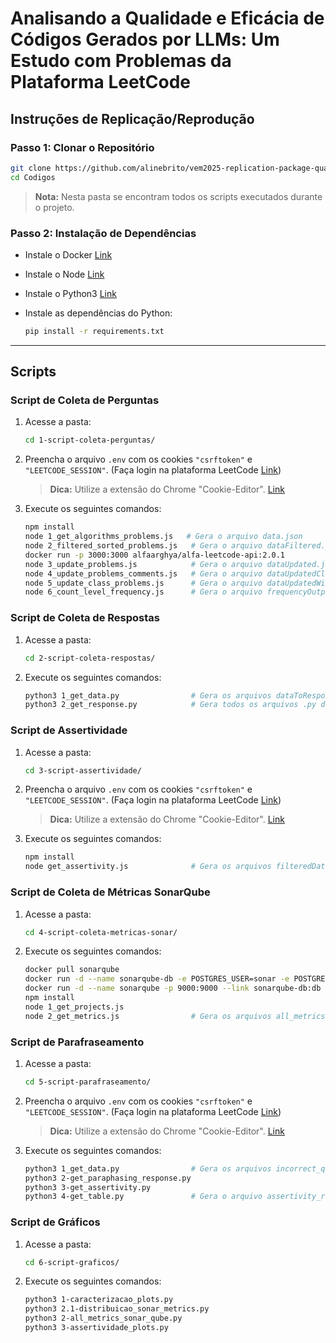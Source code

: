 # Analisando a Qualidade e Eficácia de Códigos Gerados por  LLMs: Um Estudo com Problemas da Plataforma LeetCode

## Instruções de Replicação/Reprodução

### Passo 1: Clonar o Repositório

```bash
git clone https://github.com/alinebrito/vem2025-replication-package-qualidade-llm
cd Codigos
```

> **Nota:** Nesta pasta se encontram todos os scripts executados durante o projeto.

### Passo 2: Instalação de Dependências

* Instale o Docker [Link](https://www.docker.com/products/docker-desktop/)
* Instale o Node [Link](https://nodejs.org/en/download/package-manager)
* Instale o Python3 [Link](https://www.python.org/downloads/)
* Instale as dependências do Python:

  ```bash
  pip install -r requirements.txt
  ```

---

## Scripts

### Script de Coleta de Perguntas

1. Acesse a pasta:

   ```bash
   cd 1-script-coleta-perguntas/
   ```

2. Preencha o arquivo `.env` com os cookies `"csrftoken"` e `"LEETCODE_SESSION"`. (Faça login na plataforma LeetCode [Link](https://leetcode.com/))
   > **Dica:** Utilize a extensão do Chrome "Cookie-Editor". [Link](https://chromewebstore.google.com/detail/cookie-editor/hlkenndednhfkekhgcdicdfddnkalmdm)

3. Execute os seguintes comandos:

   ```bash
   npm install
   node 1_get_algorithms_problems.js   # Gera o arquivo data.json
   node 2_filtered_sorted_problems.js   # Gera o arquivo dataFiltered.json
   docker run -p 3000:3000 alfaarghya/alfa-leetcode-api:2.0.1
   node 3_update_problems.js            # Gera o arquivo dataUpdated.json
   node 4_update_problems_comments.js   # Gera o arquivo dataUpdatedClasses.json
   node 5_update_class_problems.js      # Gera o arquivo dataUpdatedWithSolutions.json
   node 6_count_level_frequency.js      # Gera o arquivo frequencyOutput.json
   ```

### Script de Coleta de Respostas

1. Acesse a pasta:

   ```bash
   cd 2-script-coleta-respostas/
   ```

2. Execute os seguintes comandos:

   ```bash
   python3 1_get_data.py                # Gera os arquivos dataToResponse_llm.json
   python3 2_get_response.py            # Gera todos os arquivos .py de respostas por LLM
   ```

### Script de Assertividade

1. Acesse a pasta:

   ```bash
   cd 3-script-assertividade/
   ```

2. Preencha o arquivo `.env` com os cookies `"csrftoken"` e `"LEETCODE_SESSION"`. (Faça login na plataforma LeetCode [Link](https://leetcode.com/))
   > **Dica:** Utilize a extensão do Chrome "Cookie-Editor". [Link](https://chromewebstore.google.com/detail/cookie-editor/hlkenndednhfkekhgcdicdfddnkalmdm)

3. Execute os seguintes comandos:

   ```bash
   npm install
   node get_assertivity.js              # Gera os arquivos filteredDataToResponse_llm.json
   ```

### Script de Coleta de Métricas SonarQube

1. Acesse a pasta:

   ```bash
   cd 4-script-coleta-metricas-sonar/
   ```

2. Execute os seguintes comandos:

   ```bash
   docker pull sonarqube
   docker run -d --name sonarqube-db -e POSTGRES_USER=sonar -e POSTGRES_PASSWORD=sonar -e POSTGRES_DB=sonarqube postgres:alpine
   docker run -d --name sonarqube -p 9000:9000 --link sonarqube-db:db -e SONAR_JDBC_URL=jdbc:postgresql://db:5432/sonarqube -e SONAR_JDBC_USERNAME=sonar -e SONAR_JDBC_PASSWORD=sonar sonarqube
   npm install
   node 1_get_projects.js
   node 2_get_metrics.js                # Gera os arquivos all_metrics_llm.json
   ```

### Script de Parafraseamento

1. Acesse a pasta:

   ```bash
   cd 5-script-parafraseamento/
   ```

2. Preencha o arquivo `.env` com os cookies `"csrftoken"` e `"LEETCODE_SESSION"`. (Faça login na plataforma LeetCode [Link](https://leetcode.com/))
   > **Dica:** Utilize a extensão do Chrome "Cookie-Editor". [Link](https://chromewebstore.google.com/detail/cookie-editor/hlkenndednhfkekhgcdicdfddnkalmdm)

3. Execute os seguintes comandos:

   ```bash
   python3 1_get_data.py                # Gera os arquivos incorrect_questions_llm.json
   python3 2-get_paraphasing_response.py
   python3 3-get_assertivity.py
   python3 4-get_table.py               # Gera o arquivo assertivity_rates.csv
   ```

### Script de Gráficos

1. Acesse a pasta:

   ```bash
   cd 6-script-graficos/
   ```

2. Execute os seguintes comandos:

   ```bash
   python3 1-caracterizacao_plots.py
   python3 2.1-distribuicao_sonar_metrics.py
   python3 2-all_metrics_sonar_qube.py
   python3 3-assertividade_plots.py
   ```

